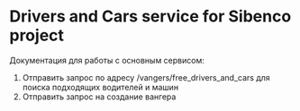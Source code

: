 # Drivers and Cars service for Sibenco project

Документация для работы с основным сервисом:
1. Отправить запрос по адресу /vangers/free_drivers_and_cars для поиска подходящих водителей и машин
2. Отправить запрос на создание вангера